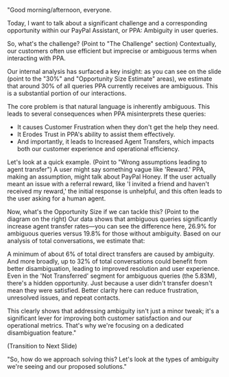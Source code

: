 "Good morning/afternoon, everyone. 

Today, I want to talk about a significant challenge and a corresponding opportunity within our PayPal Assistant, or PPA: Ambiguity in user queries.


So, what's the challenge? (Point to "The Challenge" section)
Contextually, our customers often use efficient but imprecise or ambiguous terms when interacting with PPA. 

Our internal analysis has surfaced a key insight: as you can see on the slide (point to the "30%" and "Opportunity Size Estimate" areas), we estimate that around 30% of all queries PPA currently receives are ambiguous. This is a substantial portion of our interactions.


The core problem is that natural language is inherently ambiguous. This leads to several consequences when PPA misinterprets these queries:

- It causes Customer Frustration when they don't get the help they need.
- It Erodes Trust in PPA's ability to assist them effectively.
- And importantly, it leads to Increased Agent Transfers, which impacts both our customer experience and operational efficiency.

Let's look at a quick example. (Point to "Wrong assumptions leading to agent transfer")
A user might say something vague like 'Reward.' PPA, making an assumption, might talk about PayPal Honey. If the user actually meant an issue with a referral reward, like 'I invited a friend and haven't received my reward,' the initial response is unhelpful, and this often leads to the user asking for a human agent.

Now, what's the Opportunity Size if we can tackle this? (Point to the diagram on the right)
Our data shows that ambiguous queries significantly increase agent transfer rates—you can see the difference here, 26.9% for ambiguous queries versus 19.8% for those without ambiguity.
Based on our analysis of total conversations, we estimate that:

A minimum of about 6% of total direct transfers are caused by ambiguity.
And more broadly, up to 32% of total conversations could benefit from better disambiguation, leading to improved resolution and user experience.
Even in the 'Not Transferred' segment for ambiguous queries (the 5.83M), there's a hidden opportunity. Just because a user didn't transfer doesn't mean they were satisfied. Better clarity here can reduce frustration, unresolved issues, and repeat contacts.

This clearly shows that addressing ambiguity isn't just a minor tweak; it's a significant lever for improving both customer satisfaction and our operational metrics. That's why we're focusing on a dedicated disambiguation feature."

(Transition to Next Slide)

"So, how do we approach solving this? Let's look at the types of ambiguity we're seeing and our proposed solutions."